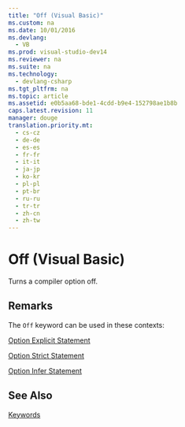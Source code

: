 ```yaml
---
title: "Off (Visual Basic)"
ms.custom: na
ms.date: 10/01/2016
ms.devlang: 
  - VB
ms.prod: visual-studio-dev14
ms.reviewer: na
ms.suite: na
ms.technology: 
  - devlang-csharp
ms.tgt_pltfrm: na
ms.topic: article
ms.assetid: e0b5aa68-bde1-4cdd-b9e4-152798ae1b8b
caps.latest.revision: 11
manager: douge
translation.priority.mt: 
  - cs-cz
  - de-de
  - es-es
  - fr-fr
  - it-it
  - ja-jp
  - ko-kr
  - pl-pl
  - pt-br
  - ru-ru
  - tr-tr
  - zh-cn
  - zh-tw
---
```

# Off (Visual Basic)
Turns a compiler option off.  
  
## Remarks  
 The `Off` keyword can be used in these contexts:  
  
 [Option Explicit Statement](../Topic/Option%20Explicit%20Statement%20\(Visual%20Basic\).md)  
  
 [Option Strict Statement](../Topic/Option%20Strict%20Statement.md)  
  
 [Option Infer Statement](../Topic/Option%20Infer%20Statement.md)  
  
## See Also  
 [Keywords](../Topic/Keywords%20\(Visual%20Basic\).md)